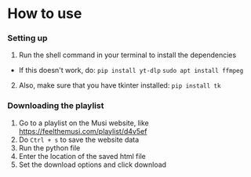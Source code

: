 # How to use
### Setting up
1. Run the shell command in your terminal to install the dependencies
  - If this doesn't work, do:
    `pip install yt-dlp`
    `sudo apt install ffmpeg`
2. Also, make sure that you have tkinter installed: `pip install tk`
### Downloading the playlist
1. Go to a playlist on the Musi website, like https://feelthemusi.com/playlist/d4v5ef
2. Do `Ctrl + s` to save the website data
3. Run the python file
4. Enter the location of the saved html file
5. Set the download options and click download
